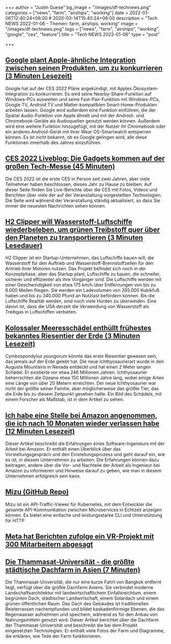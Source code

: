+++
author = "Justin Guese"
bg_image = "/images/df-technews.png"
categories = ["news", "farm", "airships", "working"]
date = 2022-01-06T12:40:24+06:00 # 2020-03-14T15:40:24+06:00
description = "Tech NEWS 2022-01-06 - Themen: farm, airships, working"
image = "/images/df-technews.png"
tags = ["news", "farm", "airships", "working", "google", "ces", "feature"]
title = "Tech NEWS 2022-01-06"
type = "post"

+++

## [Google plant Apple-ähnliche Integration zwischen seinen Produkten, um zu konkurrieren (3 Minuten Lesezeit)](https://9to5mac.com/2022/01/05/google-apple-integration-android/)

 Google hat auf der CES 2022 Pläne angekündigt, mit Apples Ökosystem-Integration zu konkurrieren. Es wird seine Nearby-Share-Funktion auf Windows-PCs ausweiten und seine Fast-Pair-Funktion mit Windows-PCs, Google TV, Android TV und Matter-kompatiblen Smart-Home-Produkten arbeiten lassen. Google wird außerdem eine Funktion einführen, die der Spatial Audio-Funktion von Apple ähnelt und mit der Android- und Chromebook-Geräte als Audioquellen genutzt werden können. Außerdem wird eine weitere Funktion hinzugefügt, mit der Nutzer ihr Chromebook oder ein anderes Android-Gerät mit ihrer Wear OS-Smartwatch entsperren können. Es ist nicht bekannt, ob es Google gelingen wird, alle diese Funktionen innerhalb des Jahres einzuführen.

## [CES 2022 Liveblog: Die Gadgets kommen auf der großen Tech-Messe (45 Minuten)](https://www.wired.com/story/ces-2022-liveblog/)

 Die CES 2022 ist die erste CES in Person seit zwei Jahren, aber viele Teilnehmer haben beschlossen, dieses Jahr zu Hause zu bleiben. Auf dieser Seite finden Sie Live-Berichte über die CES mit Fotos, Videos und Berichten über viele der auf der Veranstaltung vorgestellten Technologien. Die Seite wird während der Veranstaltung ständig aktualisiert, so dass Sie immer die neuesten Nachrichten sehen können.

## [H2 Clipper will Wasserstoff-Luftschiffe wiederbeleben, um grünen Treibstoff quer über den Planeten zu transportieren (3 Minuten Lesedauer)](https://singularityhub.com/2022/01/03/h2-clipper-will-resurrect-hydrogen-airships-to-haul-green-fuel-across-the-planet/)

 H2 Clipper ist ein Startup-Unternehmen, das Luftschiffe bauen will, die Wasserstoff für den Auftrieb und Wasserstoff-Brennstoffzellen für den Antrieb ihrer Motoren nutzen. Das Projekt befindet sich noch in der Konzeptphase, aber das Startup plant, Luftschiffe zu bauen, die schneller, sicherer und effizienter als ihre Vorgänger sind. Die Luftschiffe werden mit einer Geschwindigkeit von etwa 175 km/h über Entfernungen von bis zu 6.000 Meilen fliegen. Sie werden ein Ladevolumen von 265.000 Kubikfuß haben und bis zu 340.000 Pfund an Nutzlast befördern können. Bis die Luftschiffe Realität werden, sind noch viele Hürden zu überwinden. Eine davon ist, dass die USA derzeit die Verwendung von Wasserstoff als Treibgas in Luftschiffen verbieten.

## [Kolossaler Meeresschädel enthüllt frühestes bekanntes Riesentier der Erde (3 Minuten Lesezeit)](https://newatlas.com/biology/ichthyosaur-earth-earliest-giant-animal/)

 Cymbospondylus youngorum könnte das erste Riesentier gewesen sein, das jemals auf der Erde gelebt hat. Die neue Ichthyosaurierart wurde in den Augusta Mountains in Nevada entdeckt und hat einen 2 Meter langen Schädel. Er existierte vor etwa 246 Millionen Jahren. Ichthyosaurier beherrschten die Ozeane etwa 150 Millionen Jahre lang, wobei einige Arten eine Länge von über 20 Metern erreichten. Der neue Ichthyosaurier war nicht der größte seiner Familie, aber möglicherweise das größte Tier, das die Erde bis zu diesem Zeitpunkt gesehen hatte. Ein Bild des Schädels, mit einem Forscher als Maßstab, ist in dem Artikel zu sehen.

## [Ich habe eine Stelle bei Amazon angenommen, die ich nach 10 Monaten wieder verlassen habe (12 Minuten Lesezeit)](https://benadam.me/thoughts/my-experience-at-amazon/)

 Dieser Artikel beschreibt die Erfahrungen eines Software-Ingenieurs mit der Arbeit bei Amazon. Er enthält einen Überblick über das Vorstellungsgespräch und den Einstellungsprozess und geht darauf ein, wie es ist, in diesem Unternehmen zu arbeiten. Die Erfahrungen können dazu beitragen, andere über die Vor- und Nachteile der Arbeit als Ingenieur bei Amazon zu informieren und Hinweise darauf zu geben, wie man in diesem Unternehmen erfolgreich sein kann.

## [Mizu (GitHub Repo)](https://github.com/up9inc/mizu)

 Mizu ist ein API-Traffic-Viewer für Kubernetes, mit dem Entwickler die gesamte API-Kommunikation zwischen Microservices in Echtzeit anzeigen können. Es bietet eine einfache und leistungsstarke CLI und Unterstützung für HTTP

## [Meta hat Berichten zufolge ein VR-Projekt mit 300 Mitarbeitern abgesagt](https://www.theverge.com/2022/1/5/22868388/meta-xros-vr-ar-os-development-canceled?scrolla=5eb6d68b7fedc32c19ef33b4)

 

## [Die Thammasat-Universität - die größte städtische Dachfarm in Asien (7 Minuten)](https://worldlandscapearchitect.com/thammasat-university-the-largest-urban-rooftop-farm-in-asia/)

 Die Thammasat-Universität, die nur eine kurze Fahrt von Bangkok entfernt liegt, verfügt über die größte Dachfarm Asiens. Sie verbindet moderne Landschaftsarchitektur mit landwirtschaftlichem Einfallsreichtum, einem begrünten Dach, städtischer Landwirtschaft, einem Solardach und einem grünen öffentlichen Raum. Das Dach des Gebäudes ist traditionellen Reisterrassen nachempfunden und bildet kaskadenförmige Ebenen, die das Regenwasser aufnehmen und speichern, während es für den Anbau von Nahrungsmitteln genutzt wird. Dieser Artikel berichtet über die Dachfarm der Thammasat-Universität und beschreibt die bei dem Projekt eingesetzten Technologien. Er enthält viele Fotos der Farm und Diagramme, die erklären, wie Teile der Farm funktionieren.

